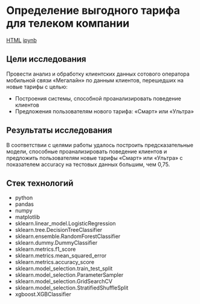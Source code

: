 # Определение выгодного тарифа для телеком компании

[HTML](https://github.com/burooom/ml_projects/tree/main/Yandex.Practicum_projects/Telecom/Telecom.html)     [ipynb](https://github.com/burooom/ml_projects/tree/main/Yandex.Practicum_projects/Telecom/Telecom.ipynb)

## Цели исследования
Провести анализ и обработку клиентских данных сотового оператора мобильной связи «Мегалайн» по данным клиентов, перешедших на новые тарифы с целью:

- Построения системы, способной проанализировать поведение клиентов
- Предложения пользователям нового тарифа: «Смарт» или «Ультра»

## Результаты исследования

В соответствии с целями работы удалось построить предсказательные модели, способные проанализировать поведение клиентов и предложить пользователям новые тарифы «Смарт» или «Ультра» с показателем accuracy на тестовых данных большим, чем 0,75.

## Стек технологий

- python
- pandas
- numpy
- matplotlib
- sklearn.linear_model.LogisticRegression
- sklearn.tree.DecisionTreeClassifier
- sklearn.ensemble.RandomForestClassifier
- sklearn.dummy.DummyClassifier
- sklearn.metrics.f1_score
- sklearn.metrics.mean_squared_error
- sklearn.metrics.accuracy_score
- sklearn.model_selection.train_test_split
- sklearn.model_selection.ParameterSampler
- sklearn.model_selection.GridSearchCV
- sklearn.model_selection.StratifiedShuffleSplit
- xgboost.XGBClassifier

